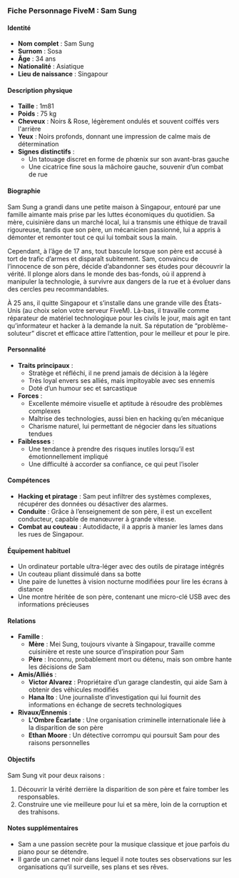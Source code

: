 ### **Fiche Personnage FiveM : Sam Sung**  

#### **Identité**  
- **Nom complet** : Sam Sung  
- **Surnom** : Sosa  
- **Âge** : 34 ans  
- **Nationalité** : Asiatique  
- **Lieu de naissance** : Singapour  

#### **Description physique**  
- **Taille** : 1m81  
- **Poids** : 75 kg  
- **Cheveux** : Noirs & Rose, légèrement ondulés et souvent coiffés vers l'arrière  
- **Yeux** : Noirs profonds, donnant une impression de calme mais de détermination  
- **Signes distinctifs** :  
  - Un tatouage discret en forme de phœnix sur son avant-bras gauche  
  - Une cicatrice fine sous la mâchoire gauche, souvenir d’un combat de rue  

#### **Biographie**  
Sam Sung a grandi dans une petite maison à Singapour, entouré par une famille aimante mais prise par les luttes économiques du quotidien. Sa mère, cuisinière dans un marché local, lui a transmis une éthique de travail rigoureuse, tandis que son père, un mécanicien passionné, lui a appris à démonter et remonter tout ce qui lui tombait sous la main.  

Cependant, à l’âge de 17 ans, tout bascule lorsque son père est accusé à tort de trafic d’armes et disparaît subitement. Sam, convaincu de l’innocence de son père, décide d’abandonner ses études pour découvrir la vérité. Il plonge alors dans le monde des bas-fonds, où il apprend à manipuler la technologie, à survivre aux dangers de la rue et à évoluer dans des cercles peu recommandables.  

À 25 ans, il quitte Singapour et s’installe dans une grande ville des États-Unis (au choix selon votre serveur FiveM). Là-bas, il travaille comme réparateur de matériel technologique pour les civils le jour, mais agit en tant qu’informateur et hacker à la demande la nuit. Sa réputation de “problème-soluteur” discret et efficace attire l’attention, pour le meilleur et pour le pire.  

#### **Personnalité**  
- **Traits principaux** :  
  - Stratège et réfléchi, il ne prend jamais de décision à la légère  
  - Très loyal envers ses alliés, mais impitoyable avec ses ennemis  
  - Doté d’un humour sec et sarcastique  
- **Forces** :  
  - Excellente mémoire visuelle et aptitude à résoudre des problèmes complexes  
  - Maîtrise des technologies, aussi bien en hacking qu’en mécanique  
  - Charisme naturel, lui permettant de négocier dans les situations tendues  
- **Faiblesses** :  
  - Une tendance à prendre des risques inutiles lorsqu’il est émotionnellement impliqué  
  - Une difficulté à accorder sa confiance, ce qui peut l’isoler  

#### **Compétences**  
- **Hacking et piratage** : Sam peut infiltrer des systèmes complexes, récupérer des données ou désactiver des alarmes.  
- **Conduite** : Grâce à l’enseignement de son père, il est un excellent conducteur, capable de manœuvrer à grande vitesse.  
- **Combat au couteau** : Autodidacte, il a appris à manier les lames dans les rues de Singapour.  

#### **Équipement habituel**  
- Un ordinateur portable ultra-léger avec des outils de piratage intégrés  
- Un couteau pliant dissimulé dans sa botte  
- Une paire de lunettes à vision nocturne modifiées pour lire les écrans à distance  
- Une montre héritée de son père, contenant une micro-clé USB avec des informations précieuses  

#### **Relations**  
- **Famille** :  
  - **Mère** : Mei Sung, toujours vivante à Singapour, travaille comme cuisinière et reste une source d’inspiration pour Sam  
  - **Père** : Inconnu, probablement mort ou détenu, mais son ombre hante les décisions de Sam  
- **Amis/Alliés** :  
  - **Victor Alvarez** : Propriétaire d’un garage clandestin, qui aide Sam à obtenir des véhicules modifiés  
  - **Hana Ito** : Une journaliste d’investigation qui lui fournit des informations en échange de secrets technologiques  
- **Rivaux/Ennemis** :  
  - **L'Ombre Écarlate** : Une organisation criminelle internationale liée à la disparition de son père  
  - **Ethan Moore** : Un détective corrompu qui poursuit Sam pour des raisons personnelles  

#### **Objectifs**  
Sam Sung vit pour deux raisons :  
1. Découvrir la vérité derrière la disparition de son père et faire tomber les responsables.  
2. Construire une vie meilleure pour lui et sa mère, loin de la corruption et des trahisons.  

#### **Notes supplémentaires**  
- Sam a une passion secrète pour la musique classique et joue parfois du piano pour se détendre.  
- Il garde un carnet noir dans lequel il note toutes ses observations sur les organisations qu’il surveille, ses plans et ses rêves.  
